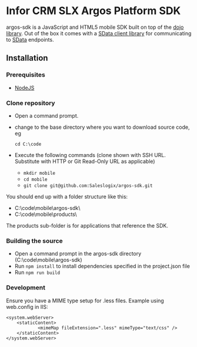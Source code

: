 # Infor CRM SLX Argos Platform SDK
argos-sdk is a JavaScript and HTML5 mobile SDK built on top of the [dojo library](http://dojotoolkit.org/). Out of the box it comes with a [SData client library](https://github.com/Saleslogix/SDataJavaScriptClientLib) for communicating to [SData](http://sage.github.io/SData-2.0/pages/core/0100/) endpoints.

## Installation

### Prerequisites

- [NodeJS](https://nodejs.org)

### Clone repository

- Open a command prompt.
- change to the base directory where you want to download source code, eg

  `cd C:\code`

- Execute the following commands (clone shown with SSH URL. Substitute with HTTP or Git Read-Only URL as applicable)

  - `mkdir mobile`
  - `cd mobile`
  - `git clone git@github.com:Saleslogix/argos-sdk.git`

You should end up with a folder structure like this:

- C:\code\mobile\argos-sdk\
- C:\code\mobile\products\

The products sub-folder is for applications that reference the SDK.

### Building the source
- Open a command prompt in the argos-sdk directory (C:\code\mobile\argos-sdk)
- Run `npm install` to install dependencies specified in the project.json file
- Run `npm run build`

### Development

Ensure you have a MIME type setup for .less files. Example using web.config in IIS:

```
<system.webServer>
    <staticContent>
            <mimeMap fileExtension=".less" mimeType="text/css" />
    </staticContent>
</system.webServer>
```
